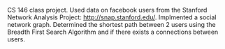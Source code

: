 CS 146 class project.
Used data on facebook users from the Stanford Network Analysis Project: http://snap.stanford.edu/.
Implmented a social network graph.
Determined the shortest path between 2 users using the Breadth First Search Algorithm and if there exists a connections between users.

